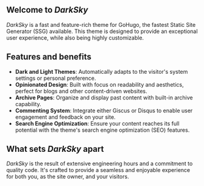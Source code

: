 ## Welcome to *DarkSky*

*DarkSky* is a fast and feature-rich theme for GoHugo, the fastest Static Site Generator (SSG) available. This theme is designed to provide an exceptional user experience, while also being highly customizable.

## Features and benefits

* **Dark and Light Themes**: Automatically adapts to the visitor's system settings or personal preference.
* **Opinionated Design**: Built with focus on readability and aesthetics, perfect for blogs and other content-driven websites.
* **Archive Pages**: Organize and display past content with built-in archive capability.
* **Commenting System**: Integrate either Giscus or Disqus to enable user engagement and feedback on your site.
* **Search Engine Optimization**: Ensure your content reaches its full potential with the theme's search engine optimization (SEO) features.

## What sets *DarkSky* apart

*DarkSky* is the result of extensive engineering hours and a commitment to quality code. It's crafted to provide a seamless and enjoyable experience for both you, as the site owner, and your visitors.

